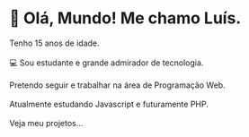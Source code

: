 <h1>👋 Olá, Mundo! Me chamo Luís.</h1>

<p>Tenho 15 anos de idade.<br> <br>
💻 Sou estudante e grande admirador de tecnologia.<br> <br>
Pretendo seguir e trabalhar na área de Programação Web. <br> <br>
Atualmente estudando Javascript e futuramente PHP. <br> <br>
Veja meu projetos...
 </p>

